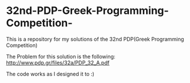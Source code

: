 # 32nd-PDP-Greek-Programming-Competition-
This is a repository for my solutions of the 32nd PDP(Greek Programming Competition)

The Problem for this solution is the following: http://www.pdp.gr/files/32a/PDP_32_A.pdf

The code works as I designed it to :)
